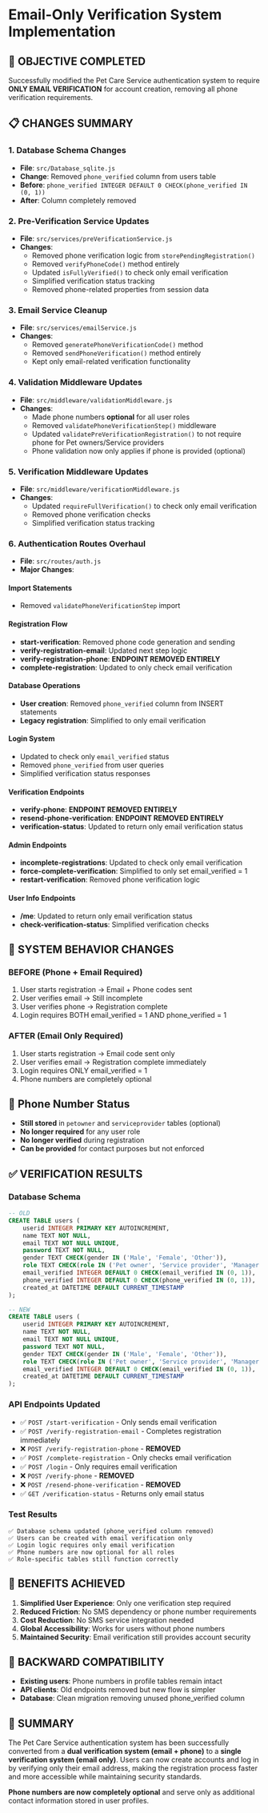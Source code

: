 # Email-Only Verification System Implementation

## 🎯 **OBJECTIVE COMPLETED**
Successfully modified the Pet Care Service authentication system to require **ONLY EMAIL VERIFICATION** for account creation, removing all phone verification requirements.

## 📋 **CHANGES SUMMARY**

### 1. **Database Schema Changes**
- **File**: `src/Database_sqlite.js`
- **Change**: Removed `phone_verified` column from users table
- **Before**: `phone_verified INTEGER DEFAULT 0 CHECK(phone_verified IN (0, 1))`
- **After**: Column completely removed

### 2. **Pre-Verification Service Updates**
- **File**: `src/services/preVerificationService.js`
- **Changes**:
  - Removed phone verification logic from `storePendingRegistration()`
  - Removed `verifyPhoneCode()` method entirely
  - Updated `isFullyVerified()` to check only email verification
  - Simplified verification status tracking
  - Removed phone-related properties from session data

### 3. **Email Service Cleanup**
- **File**: `src/services/emailService.js`
- **Changes**:
  - Removed `generatePhoneVerificationCode()` method
  - Removed `sendPhoneVerification()` method entirely
  - Kept only email-related verification functionality

### 4. **Validation Middleware Updates**
- **File**: `src/middleware/validationMiddleware.js`
- **Changes**:
  - Made phone numbers **optional** for all user roles
  - Removed `validatePhoneVerificationStep()` middleware
  - Updated `validatePreVerificationRegistration()` to not require phone for Pet owners/Service providers
  - Phone validation now only applies if phone is provided (optional)

### 5. **Verification Middleware Updates**
- **File**: `src/middleware/verificationMiddleware.js`
- **Changes**:
  - Updated `requireFullVerification()` to check only email verification
  - Removed phone verification checks
  - Simplified verification status tracking

### 6. **Authentication Routes Overhaul**
- **File**: `src/routes/auth.js`
- **Major Changes**:

#### **Import Statements**
- Removed `validatePhoneVerificationStep` import

#### **Registration Flow**
- **start-verification**: Removed phone code generation and sending
- **verify-registration-email**: Updated next step logic
- **verify-registration-phone**: **ENDPOINT REMOVED ENTIRELY**
- **complete-registration**: Updated to only check email verification

#### **Database Operations**
- **User creation**: Removed `phone_verified` column from INSERT statements
- **Legacy registration**: Simplified to only email verification

#### **Login System**
- Updated to check only `email_verified` status
- Removed `phone_verified` from user queries
- Simplified verification status responses

#### **Verification Endpoints**
- **verify-phone**: **ENDPOINT REMOVED ENTIRELY**
- **resend-phone-verification**: **ENDPOINT REMOVED ENTIRELY**
- **verification-status**: Updated to return only email verification status

#### **Admin Endpoints**
- **incomplete-registrations**: Updated to check only email verification
- **force-complete-verification**: Simplified to only set email_verified = 1
- **restart-verification**: Removed phone verification logic

#### **User Info Endpoints**
- **/me**: Updated to return only email verification status
- **check-verification-status**: Simplified verification checks

## 🔧 **SYSTEM BEHAVIOR CHANGES**

### **BEFORE (Phone + Email Required)**
1. User starts registration → Email + Phone codes sent
2. User verifies email → Still incomplete
3. User verifies phone → Registration complete
4. Login requires BOTH email_verified = 1 AND phone_verified = 1

### **AFTER (Email Only Required)**
1. User starts registration → Email code sent only
2. User verifies email → Registration complete immediately
3. Login requires ONLY email_verified = 1
4. Phone numbers are completely optional

## 📱 **Phone Number Status**
- **Still stored** in `petowner` and `serviceprovider` tables (optional)
- **No longer required** for any user role
- **No longer verified** during registration
- **Can be provided** for contact purposes but not enforced

## ✅ **VERIFICATION RESULTS**

### **Database Schema**
```sql
-- OLD
CREATE TABLE users (
    userid INTEGER PRIMARY KEY AUTOINCREMENT,
    name TEXT NOT NULL,
    email TEXT NOT NULL UNIQUE,
    password TEXT NOT NULL,
    gender TEXT CHECK(gender IN ('Male', 'Female', 'Other')),
    role TEXT CHECK(role IN ('Pet owner', 'Service provider', 'Manager')),
    email_verified INTEGER DEFAULT 0 CHECK(email_verified IN (0, 1)),
    phone_verified INTEGER DEFAULT 0 CHECK(phone_verified IN (0, 1)),  -- REMOVED
    created_at DATETIME DEFAULT CURRENT_TIMESTAMP
);

-- NEW
CREATE TABLE users (
    userid INTEGER PRIMARY KEY AUTOINCREMENT,
    name TEXT NOT NULL,
    email TEXT NOT NULL UNIQUE,
    password TEXT NOT NULL,
    gender TEXT CHECK(gender IN ('Male', 'Female', 'Other')),
    role TEXT CHECK(role IN ('Pet owner', 'Service provider', 'Manager')),
    email_verified INTEGER DEFAULT 0 CHECK(email_verified IN (0, 1)),
    created_at DATETIME DEFAULT CURRENT_TIMESTAMP
);
```

### **API Endpoints Updated**
- ✅ `POST /start-verification` - Only sends email verification
- ✅ `POST /verify-registration-email` - Completes registration immediately
- ❌ `POST /verify-registration-phone` - **REMOVED**
- ✅ `POST /complete-registration` - Only checks email verification
- ✅ `POST /login` - Only requires email verification
- ❌ `POST /verify-phone` - **REMOVED**
- ❌ `POST /resend-phone-verification` - **REMOVED**
- ✅ `GET /verification-status` - Returns only email status

### **Test Results**
```
✅ Database schema updated (phone_verified column removed)
✅ Users can be created with email verification only
✅ Login logic requires only email verification
✅ Phone numbers are now optional for all roles
✅ Role-specific tables still function correctly
```

## 🚀 **BENEFITS ACHIEVED**

1. **Simplified User Experience**: Only one verification step required
2. **Reduced Friction**: No SMS dependency or phone number requirements
3. **Cost Reduction**: No SMS service integration needed
4. **Global Accessibility**: Works for users without phone numbers
5. **Maintained Security**: Email verification still provides account security

## 🔄 **BACKWARD COMPATIBILITY**

- **Existing users**: Phone numbers in profile tables remain intact
- **API clients**: Old endpoints removed but new flow is simpler
- **Database**: Clean migration removing unused phone_verified column

## 📝 **SUMMARY**

The Pet Care Service authentication system has been successfully converted from a **dual verification system (email + phone)** to a **single verification system (email only)**. Users can now create accounts and log in by verifying only their email address, making the registration process faster and more accessible while maintaining security standards.

**Phone numbers are now completely optional** and serve only as additional contact information stored in user profiles.
